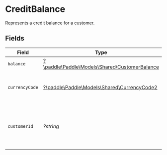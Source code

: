 # CreditBalance

Represents a credit balance for a customer.


## Fields

| Field                                                                                   | Type                                                                                    | Required                                                                                | Description                                                                             | Example                                                                                 |
| --------------------------------------------------------------------------------------- | --------------------------------------------------------------------------------------- | --------------------------------------------------------------------------------------- | --------------------------------------------------------------------------------------- | --------------------------------------------------------------------------------------- |
| `balance`                                                                               | [?\paddle\Paddle\Models\Shared\CustomerBalance](../../Models/Shared/CustomerBalance.md) | :heavy_minus_sign:                                                                      | N/A                                                                                     |                                                                                         |
| `currencyCode`                                                                          | [?\paddle\Paddle\Models\Shared\CurrencyCode2](../../Models/Shared/CurrencyCode2.md)     | :heavy_minus_sign:                                                                      | Supported three-letter ISO 4217 currency code.                                          |                                                                                         |
| `customerId`                                                                            | *?string*                                                                               | :heavy_minus_sign:                                                                      | Unique Paddle ID for this customer entity, prefixed with `ctm_`.                        | ctm_01grnn4zta5a1mf02jjze7y2ys                                                          |